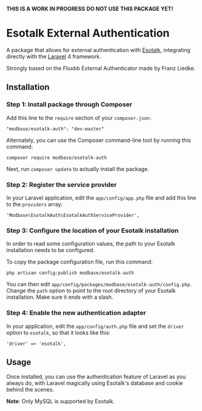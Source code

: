 **THIS IS A WORK IN PROGRESS**
**DO NOT USE THIS PACKAGE YET!**

# Esotalk External Authentication

A package that allows for external authentication with [Esotalk](http://esotalk.org/), integrating
directly with the [Laravel](http://laravel.com/) 4 framework.

Strongly based on the Fluxbb External Authenticator made by Franz Liedke.

## Installation

### Step 1: Install package through Composer

Add this line to the `require` section of your `composer.json`:

    "modbase/esotalk-auth": "dev-master"

Alternately, you can use the Composer command-line tool by running this command:

    composer require modbase/esotalk-auth

Next, run `composer update` to actually install the package.

### Step 2: Register the service provider

In your Laravel application, edit the `app/config/app.php` file and add this
line to the `providers` array:

    'Modbase\EsotalkAuth\EsotalkAuthServiceProvider',

### Step 3: Configure the location of your Esotalk installation

In order to read some configuration values, the path to your Esotalk installation
needs to be configured.

To copy the package configuration file, run this command:

    php artisan config:publish modbase/esotalk-auth

You can then edit `app/config/packages/modbase/esotalk-auth/config.php`.
Change the `path` option to point to the root directory of your Esotalk
installation. Make sure it ends with a slash.

### Step 4: Enable the new authentication adapter

In your application, edit the `app/config/auth.php` file and set the `driver`
option to `esotalk`, so that it looks like this:

    'driver' => 'esotalk',

## Usage

Once installed, you can use the authentication feature of Laravel as you always
do, with Laravel magically using Esotalk's database and cookie behind the scenes.

**Note**: Only MySQL is supported by Esotalk.
